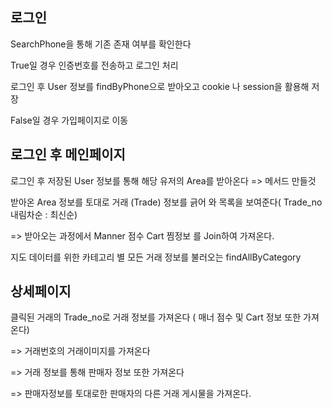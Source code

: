 ## 로그인

SearchPhone을 통해 기존 존재 여부를 확인한다

True일 경우 인증번호를 전송하고 로그인 처리

로그인 후 User 정보를 findByPhone으로 받아오고 cookie 나 session을 활용해 저장

False일 경우 가입페이지로 이동



## 로그인 후 메인페이지

로그인 후 저장된 User 정보를 통해 해당 유저의 Area를 받아온다 => 메서드 만들것

받아온 Area 정보를 토대로 거래 (Trade) 정보를 긁어 와 목록을 보여준다( Trade_no 내림차순 : 최신순)

=> 받아오는 과정에서 Manner 점수 Cart 찜정보 를 Join하여 가져온다.

지도 데이터를 위한 카테고리 별 모든 거래 정보를 불러오는 findAllByCategory



## 상세페이지

클릭된 거래의 Trade_no로 거래 정보를 가져온다 ( 매너 점수 및 Cart 정보 또한 가져온다)

=> 거래번호의 거래이미지를 가져온다

=> 거래 정보를 통해 판매자 정보 또한 가져온다

=> 판매자정보를 토대로한 판매자의 다른 거래 게시물을 가져온다.